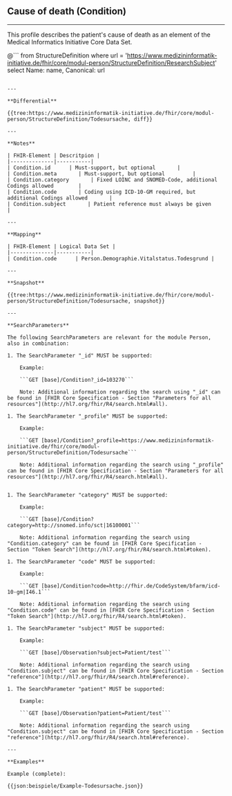 ## Cause of death (Condition)

---

This profile describes the patient's cause of death as an element of the Medical Informatics Initiative Core Data Set.

@```
from StructureDefinition where url = 'https://www.medizininformatik-initiative.de/fhir/core/modul-person/StructureDefinition/ResearchSubject' select Name: name, Canonical: url
```

---

**Differential**

{{tree:https://www.medizininformatik-initiative.de/fhir/core/modul-person/StructureDefinition/Todesursache, diff}}

---

**Notes**

| FHIR-Element | Descritpion |
|--------------|-----------|
| Condition.id      | Must-support, but optional       |
| Condition.meta       | Must-support, but optional         |
| Condition.category       | Fixed LOINC and SNOMED-Code, additional Codings allowed        |
| Condition.code       | Coding using ICD-10-GM required, but additional Codings allowed       |
| Condition.subject       | Patient reference must always be given          |

---

**Mapping**

| FHIR-Element | Logical Data Set |
|--------------|-----------|
| Condition.code      | Person.Demographie.Vitalstatus.Todesgrund |

---

**Snapshot**

{{tree:https://www.medizininformatik-initiative.de/fhir/core/modul-person/StructureDefinition/Todesursache, snapshot}}

---

**SearchParameters**

The following SearchParameters are relevant for the module Person, also in combination:

1. The SearchParameter "_id" MUST be supported:

    Example:

    ```GET [base]/Condition?_id=103270```

    Note: Additional information regarding the search using "_id" can be found in [FHIR Core Specification - Section "Parameters for all resources"](http://hl7.org/fhir/R4/search.html#all).

1. The SearchParameter "_profile" MUST be supported:

    Example:

    ```GET [base]/Condition?_profile=https://www.medizininformatik-initiative.de/fhir/core/modul-person/StructureDefinition/Todesursache```

    Note: Additional information regarding the search using "_profile" can be found in [FHIR Core Specification - Section "Parameters for all resources"](http://hl7.org/fhir/R4/search.html#all).


1. The SearchParameter "category" MUST be supported:

    Example:

    ```GET [base]/Condition?category=http://snomed.info/sct|16100001```

    Note: Additional information regarding the search using "Condition.category" can be found in [FHIR Core Specification - Section "Token Search"](http://hl7.org/fhir/R4/search.html#token).

1. The SearchParameter "code" MUST be supported:

    Example:

    ```GET [base]/Condition?code=http://fhir.de/CodeSystem/bfarm/icd-10-gm|I46.1```

    Note: Additional information regarding the search using "Condition.code" can be found in [FHIR Core Specification - Section "Token Search"](http://hl7.org/fhir/R4/search.html#token).

1. The SearchParameter "subject" MUST be supported:

    Example:

    ```GET [base]/Observation?subject=Patient/test```

    Note: Additional information regarding the search using "Condition.subject" can be found in [FHIR Core Specification - Section "reference"](http://hl7.org/fhir/R4/search.html#reference).

1. The SearchParameter "patient" MUST be supported:

    Example:

    ```GET [base]/Observation?patient=Patient/test```

    Note: Additional information regarding the search using "Condition.subject" can be found in [FHIR Core Specification - Section "reference"](http://hl7.org/fhir/R4/search.html#reference).

---

**Examples**

Example (complete):

{{json:beispiele/Example-Todesursache.json}}